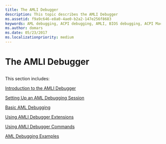 ```yaml
---
title: The AMLI Debugger
description: This topic describes the AMLI Debugger
ms.assetid: f9a9c646-e8a0-4ae0-b2a2-147e256f8683
keywords: AML debugging, ACPI debugging, AMLI, BIOS debugging, ACPI Machine Language, debugging
ms.author: domars
ms.date: 05/23/2017
ms.localizationpriority: medium
---
```


# The AMLI Debugger


## <span id="ddk_the_amli_debugger_dbg"></span><span id="DDK_THE_AMLI_DEBUGGER_DBG"></span>


This section includes:

[Introduction to the AMLI Debugger](introduction-to-the-amli-debugger.md)

[Setting Up an AML Debugging Session](setting-up-an-aml-debugging-session.md)

[Basic AML Debugging](basic-aml-debugging.md)

[Using AMLI Debugger Extensions](using-amli-debugger-extensions.md)

[Using AMLI Debugger Commands](using-amli-debugger-commands.md)

[AML Debugging Examples](aml-debugging-examples.md)

 

 





